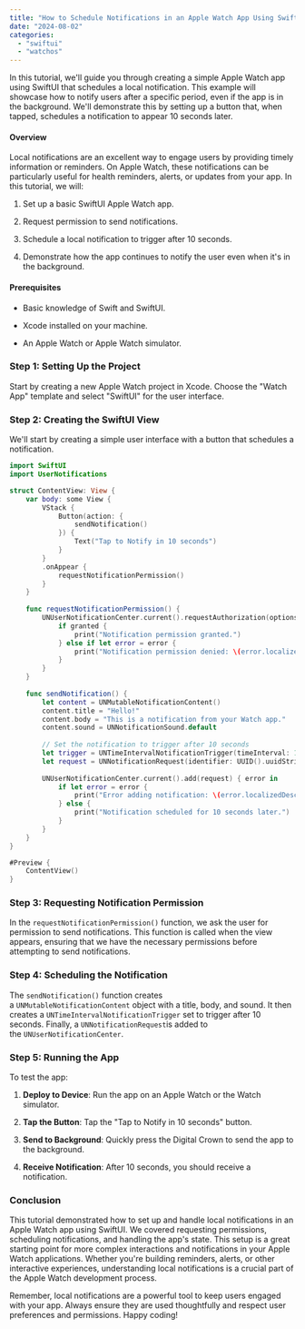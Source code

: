```yaml
---
title: "How to Schedule Notifications in an Apple Watch App Using SwiftUI"
date: "2024-08-02"
categories: 
  - "swiftui"
  - "watchos"
---
```


In this tutorial, we'll guide you through creating a simple Apple Watch app using SwiftUI that schedules a local notification. This example will showcase how to notify users after a specific period, even if the app is in the background. We'll demonstrate this by setting up a button that, when tapped, schedules a notification to appear 10 seconds later.

#### Overview

Local notifications are an excellent way to engage users by providing timely information or reminders. On Apple Watch, these notifications can be particularly useful for health reminders, alerts, or updates from your app. In this tutorial, we will:

1. Set up a basic SwiftUI Apple Watch app.

3. Request permission to send notifications.

5. Schedule a local notification to trigger after 10 seconds.

7. Demonstrate how the app continues to notify the user even when it's in the background.

#### Prerequisites

- Basic knowledge of Swift and SwiftUI.

- Xcode installed on your machine.

- An Apple Watch or Apple Watch simulator.

### Step 1: Setting Up the Project

Start by creating a new Apple Watch project in Xcode. Choose the "Watch App" template and select "SwiftUI" for the user interface.

### Step 2: Creating the SwiftUI View

We'll start by creating a simple user interface with a button that schedules a notification.

```swift
import SwiftUI
import UserNotifications

struct ContentView: View {
    var body: some View {
        VStack {
            Button(action: {
                sendNotification()
            }) {
                Text("Tap to Notify in 10 seconds")
            }
        }
        .onAppear {
            requestNotificationPermission()
        }
    }
    
    func requestNotificationPermission() {
        UNUserNotificationCenter.current().requestAuthorization(options: [.alert, .sound]) { granted, error in
            if granted {
                print("Notification permission granted.")
            } else if let error = error {
                print("Notification permission denied: \(error.localizedDescription)")
            }
        }
    }
    
    func sendNotification() {
        let content = UNMutableNotificationContent()
        content.title = "Hello!"
        content.body = "This is a notification from your Watch app."
        content.sound = UNNotificationSound.default
        
        // Set the notification to trigger after 10 seconds
        let trigger = UNTimeIntervalNotificationTrigger(timeInterval: 10, repeats: false)
        let request = UNNotificationRequest(identifier: UUID().uuidString, content: content, trigger: trigger)
        
        UNUserNotificationCenter.current().add(request) { error in
            if let error = error {
                print("Error adding notification: \(error.localizedDescription)")
            } else {
                print("Notification scheduled for 10 seconds later.")
            }
        }
    }
}

#Preview {
    ContentView()
}
```

### Step 3: Requesting Notification Permission

In the `requestNotificationPermission()` function, we ask the user for permission to send notifications. This function is called when the view appears, ensuring that we have the necessary permissions before attempting to send notifications.

### Step 4: Scheduling the Notification

The `sendNotification()` function creates a `UNMutableNotificationContent` object with a title, body, and sound. It then creates a `UNTimeIntervalNotificationTrigger` set to trigger after 10 seconds. Finally, a `UNNotificationRequest`is added to the `UNUserNotificationCenter`.

### Step 5: Running the App

To test the app:

1. **Deploy to Device**: Run the app on an Apple Watch or the Watch simulator.

3. **Tap the Button**: Tap the "Tap to Notify in 10 seconds" button.

5. **Send to Background**: Quickly press the Digital Crown to send the app to the background.

7. **Receive Notification**: After 10 seconds, you should receive a notification.

### Conclusion

This tutorial demonstrated how to set up and handle local notifications in an Apple Watch app using SwiftUI. We covered requesting permissions, scheduling notifications, and handling the app's state. This setup is a great starting point for more complex interactions and notifications in your Apple Watch applications. Whether you're building reminders, alerts, or other interactive experiences, understanding local notifications is a crucial part of the Apple Watch development process.

Remember, local notifications are a powerful tool to keep users engaged with your app. Always ensure they are used thoughtfully and respect user preferences and permissions. Happy coding!
